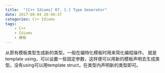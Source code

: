 ```yaml
---
title:  "[C++ Idioms] 87. [-] Type Generator"
date: 2017-08-04 20:49:37
categories: C++ Idioms
tags:
    - C++
    - Idioms
    - 模板
---
```

从原有模板类型生成新的类型。<!--more-->一般在偏特化模板时用来简化编程操作。
就是template using，可以设置一些固定参数，这样便可以用新的模板声明去生成类型。没有using可以用template struct，在类型内声明新的类型即可。